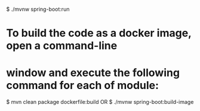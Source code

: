 $ ./mvnw spring-boot:run

# To build the code as a docker image, open a command-line 
# window and execute the following command for each of module:
$ mvn clean package dockerfile:build
OR
$ ./mvnw spring-boot:build-image